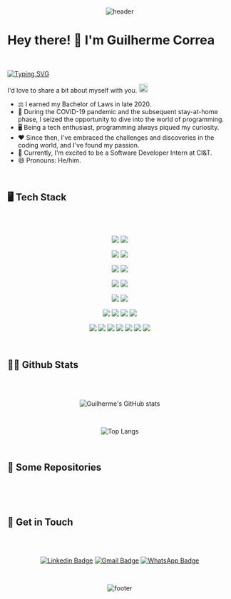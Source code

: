 <div align="center">
<br />

![header](https://capsule-render.vercel.app/api?type=waving&color=0:002b36,100:eee8d5&height=200&text&section=header)
</div>

# Hey there! 👋 I'm Guilherme Correa

<br />

[![Typing SVG](https://readme-typing-svg.demolab.com?font=Lato&weight=500&size=26&pause=1000&color=AF005F&vCenter=true&random=false&width=850&lines=Lost+in+the+code%2C+but+loving+the+adventure+%F0%9F%A7%AD%F0%9F%92%BB;Turning+caffeine+into+code%2C+one+bug+at+a+time+%F0%9F%90%9B%F0%9F%92%BB%E2%98%95)](https://git.io/typing-svg)

I'd love to share a bit about myself with you. <img src="https://emojis.slackmojis.com/emojis/images/1520808873/3643/cool-doge.gif?1520808873" width="20" />

* ⚖️  I earned my Bachelor of Laws in late 2020.
* 🦠  During the COVID-19 pandemic and the subsequent stay-at-home phase, I seized the opportunity to dive into the world of programming.
* 🖥️  Being a tech enthusiast, programming always piqued my curiosity.
* ❤️  Since then, I've embraced the challenges and discoveries in the coding world, and I've found my passion.
* 💼  Currently, I'm excited to be a Software Developer Intern at CI&T.
* 😄 Pronouns: He/him.

<br />

## 🖥 Tech Stack
<br />
<div align="center">
<br />

![](https://img.shields.io/badge/HTML5-E34F26?style=for-the-badge&logo=html5&logoColor=white)
![](https://img.shields.io/badge/CSS3-E34F26?style=for-the-badge&logo=css3&logoColor=white)

![](https://img.shields.io/badge/JavaScript-002b36?style=for-the-badge&logo=javascript&logoColor=white)
![](https://img.shields.io/badge/Swift-002b36?style=for-the-badge&logo=swift&logoColor=white)

![](https://img.shields.io/badge/Node.js-6c71c4?style=for-the-badge&logo=node.js&logoColor=white)
![](https://img.shields.io/badge/Express.js-6c71c4?style=for-the-badge&logo=express&logoColor=white)

![](https://img.shields.io/badge/React-859900?style=for-the-badge&logo=react&logoColor=white)
![](https://img.shields.io/badge/Redux-859900?style=for-the-badge&logo=redux&logoColor=white)

![](https://img.shields.io/badge/PostgreSQL-657b83?style=for-the-badge&logo=postgresql&logoColor=white)
![](https://img.shields.io/badge/MongoDB-657b83?style=for-the-badge&logo=mongodb&logoColor=white)

![](https://img.shields.io/badge/Jest-b58900?style=for-the-badge&logo=Jest&logoColor=white)
![](https://img.shields.io/badge/Enzyme-b58900?style=for-the-badge)
![](https://img.shields.io/badge/mocha.js-b58900?style=for-the-badge&logo=mocha&logoColor=white)
![](https://img.shields.io/badge/chai.js-b58900?style=for-the-badge&logo=chai&logoColor=white)

![](https://img.shields.io/badge/GIT-d33682?style=for-the-badge&logo=git&logoColor=white)
![](https://img.shields.io/badge/tmux-d33682?style=for-the-badge&logo=tmux&logoColor=white)
![](https://img.shields.io/badge/Visual_Studio-d33682?style=for-the-badge&logo=visual%20studio&logoColor=white)
![](https://img.shields.io/badge/NeoVim-d33682.svg?&style=for-the-badge&logo=neovim&logoColor=white)
![](https://img.shields.io/badge/XCode-d33682.svg?&style=for-the-badge&logo=xcode&logoColor=white)
![](https://img.shields.io/badge/eslint-d33682?style=for-the-badge&logo=eslint&logoColor=white)
![](https://img.shields.io/badge/prettier-d33682?style=for-the-badge&logo=prettier&logoColor=white)

</div>
<br />

## 👨‍💻 Github Stats
<br />
<div align="center">
<br /> 

![Guilherme's GitHub stats](https://github-readme-stats.vercel.app/api?username=letguilhermec&layout=compact&show_icons=true&theme=solarized-dark&hide_border=true)

<br />

![Top Langs](https://github-readme-stats.vercel.app/api/top-langs/?username=letguilhermec&layout=compact&show_icons=true&theme=solarized-dark&hide_border=true)

</div>
<br />

## 📁 Some Repositories
<br />
<div align="center">
<br />


</div>
<br />

## 📧 Get in Touch
<br />
<div align="center">
<br />

[![Linkedin Badge](https://img.shields.io/badge/LinkedIn-0077B5?style=for-the-badge&logo=linkedin&logoColor=white)](https://www.linkedin.com/in/guilherme-correa-668957171/)
[![Gmail Badge](https://img.shields.io/badge/Gmail-D14836?style=for-the-badge&logo=gmail&logoColor=white)](mailto:correacgui@gmail.com)
[![WhatsApp Badge](https://img.shields.io/badge/WhatsApp-25D366?style=for-the-badge&logo=whatsapp&logoColor=white)](https://wa.me/5519982535264)

<div align="center">
<br />

![footer](https://capsule-render.vercel.app/api?type=waving&color=0:002b36,100:eee8d5&height=200&section=footer)
</div>

